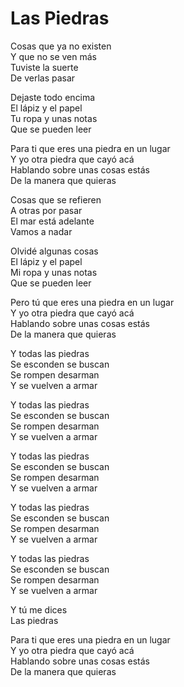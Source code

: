 # Las Piedras  

Cosas que ya no existen  
Y que no se ven más  
Tuviste la suerte  
De verlas pasar  

Dejaste todo encima  
El lápiz y el papel  
Tu ropa y unas notas  
Que se pueden leer  

Para ti que eres una piedra en un lugar  
Y yo otra piedra que cayó acá  
Hablando sobre unas cosas estás  
De la manera que quieras  

Cosas que se refieren  
A otras por pasar  
El mar está adelante  
Vamos a nadar  

Olvidé algunas cosas  
El lápiz y el papel  
Mi ropa y unas notas  
Que se pueden leer  

Pero tú que eres una piedra en un lugar  
Y yo otra piedra que cayó acá  
Hablando sobre unas cosas estás  
De la manera que quieras  

Y todas las piedras  
Se esconden se buscan  
Se rompen desarman  
Y se vuelven a armar  

Y todas las piedras  
Se esconden se buscan  
Se rompen desarman  
Y se vuelven a armar  

Y todas las piedras  
Se esconden se buscan  
Se rompen desarman  
Y se vuelven a armar  

Y todas las piedras  
Se esconden se buscan  
Se rompen desarman  
Y se vuelven a armar  

Y todas las piedras  
Se esconden se buscan  
Se rompen desarman  
Y se vuelven a armar  

Y tú me dices  
Las piedras  

Para ti que eres una piedra en un lugar  
Y yo otra piedra que cayó acá  
Hablando sobre unas cosas estás  
De la manera que quieras  
